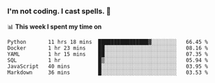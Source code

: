 ### I'm not coding. I cast spells. 🎩

📊 **This week I spent my time on**
<!--START_SECTION:waka-->

```text
Python       11 hrs 18 mins  ████████████████▓░░░░░░░░   66.45 %
Docker       1 hr 23 mins    ██░░░░░░░░░░░░░░░░░░░░░░░   08.16 %
YAML         1 hr 15 mins    ██░░░░░░░░░░░░░░░░░░░░░░░   07.35 %
SQL          1 hr            █▒░░░░░░░░░░░░░░░░░░░░░░░   05.94 %
JavaScript   40 mins         █░░░░░░░░░░░░░░░░░░░░░░░░   03.95 %
Markdown     36 mins         █░░░░░░░░░░░░░░░░░░░░░░░░   03.53 %
```

<!--END_SECTION:waka-->
